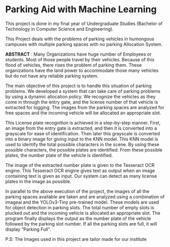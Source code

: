 # Parking Aid with Machine Learning
This project is done in my final year of Undergraduate Studies (Bachelor of Technology in Computer Science and Engineering).

This Project deals with the problems of parking vehicles in humongous campuses with multiple parking spaces with no parking Allocation System.

**ABSTRACT** : Many Organizations have huge number of Employees or students. Most of those people travel by their vehicles. Because of this flood of vehicles, there rises the problem of parking them. These organizations have the land power to accommodate those many vehicles but do not have any reliable parking system.

The main objective of this project is to handle this situation of parking problems. We developed a system that can take care of parking problems by using a dynamic allocation policy. We recognize the vehicles as they come in through the entry gate, and the license number of that vehicle is extracted for logging. The images from the parking spaces are analyzed for free spaces and the incoming vehicle will be allocated an appropriate slot.

This License plate recognition is achieved in a step-by-step manner. First, an image from the entry gate is extracted, and then it is converted into a grayscale for ease of identification. Then later this grayscale is converted into a binary image for giving input to the KNN model. This KNN model is used to identify the total possible characters in the scene. By using these possible characters, the possible plates are identified. From these possible plates, the number plate of the vehicle is identified.

The image of the extracted number plate is given to the Tesseract OCR engine. This Tesseract OCR engine gives text as output when an image containing text is given as input. Our system can detect as many license plates in the image as possible.

In parallel to the above execution of the project, the images of all the parking spaces available are taken and are analyzed using a combination of imageai and the YOLOv3-Tiny pre-trained model. These models are used for object detection in parking slots. The total number of empty slots is plucked out and the incoming vehicle is allocated an appropriate slot. The program finally displays the output as the number plate of the vehicle followed by the parking slot number. If all the parking slots are full, it will display “Parking Full”.


P.S: The Images used in this project are tailor made for our institute
